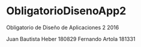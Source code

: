 # ObligatorioDisenoApp2

Obligatorio de Diseño de Aplicaciones 2 2016

Juan Bautista Heber 180829
Fernando Artola 181331
